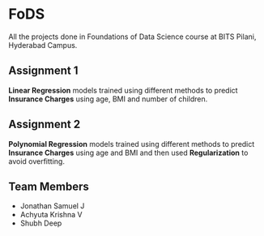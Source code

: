 # FoDS
All the projects done in Foundations of Data Science course at BITS Pilani, Hyderabad Campus.

## Assignment 1
**Linear Regression** models trained using different methods to predict **Insurance Charges** using age, BMI and number of children.

## Assignment 2
**Polynomial Regression** models trained using different methods to predict **Insurance Charges** using age and BMI and then used **Regularization** to avoid overfitting.

## Team Members
- Jonathan Samuel J
- Achyuta Krishna V 
- Shubh Deep
